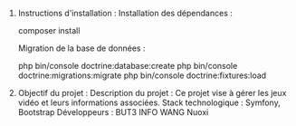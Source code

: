 1. Instructions d'installation :
   Installation des dépendances :

   composer install

   Migration de la base de données :

   php bin/console doctrine:database:create
   php bin/console doctrine:migrations:migrate
   php bin/console doctrine:fixtures:load

2. Objectif du projet :
   Description du projet :
     Ce projet vise à gérer les jeux vidéo et leurs informations associées.
   Stack technologique : Symfony, Bootstrap
   Développeurs : BUT3 INFO WANG Nuoxi
